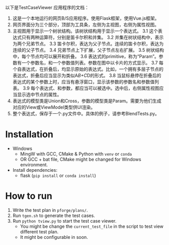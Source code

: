 以下是TestCaseViewer 应用程序的文档：

1. 这是一个本地运行的网页B/S应用程序。使用Flask框架，使用Vue.js框架。
2. 网页界面分为三个部分，顶部为工具条，左侧为主视图，右侧为属性视图。
3. 主视图用于显示一个树状结构。该树状结构用于显示一个表达式。
3.1 这个表达式只有两种运算符，分别是笛卡尔积和并集。
3.2 并集在树状结构中，表示为两个兄弟节点。
3.3 笛卡尔积，表达为父子节点。连续的笛卡尔积，表达为连续的父子节点。
3.4 兄弟节点上下扩展，父子节点左右扩展。
3.5 树状结构中，每个节点均可以展开和折叠。
3.6 表达式的primitive，称为“Param”。参数有一个参数名，和一个参数值列表。参数在图中以卡片的方式显示。
3.7 每个自表达式，在折叠后，均显示原始的表达式。比如，一个拥有多层子节点的表达式，折叠后应当显示为类似A*B+C*D的形式。
3.8 当鼠标悬停在折叠后的表达式的某个参数上时，应当有悬浮窗口，显示该参数的参数名和参数值列表。
3.9 每个表达式、和参数，都应当可以被选中。选中后，右侧属性视图应当显示选中节点的属性。
4. 表达式的模型类是Union和Cross，参数的模型类是Param。需要为他们生成对应的View或ViewModel类型供UI渲染。
5. 整个表达式，保存于一个.py文件中。具体的例子，请参考BlendTests.py。

# Installation

* Windows
    * MingW with GCC, CMake & Python with `venv` or `conda`
    * OR GCC + bat file, CMake might be changed for Windows environment.
* Install dependencies:
    * flask (`pip install` or `conda install`)

# How to run

1. Write the test plan in `pforge/plans/`.
2. Run `tgen.sh` to generate the test cases.
3. Run `python tview.py` to start the test case viewer.
   * You might be change the `current_test_file` in the script to test view different test plan.
   * It might be configurable in soon.
